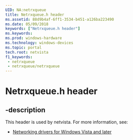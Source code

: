 ```yaml
---
UID: NA:netrxqueue
title: Netrxqueue.h header
ms.assetid: 88d9b4af-6ff1-3534-b451-a126ba223490
ms.date: 05/09/2018
keywords: ["Netrxqueue.h header"]
ms.keywords: 
ms.prod: windows-hardware
ms.technology: windows-devices
ms.topic: portal
tech.root: netvista
f1_keywords:
 - netrxqueue
 - netrxqueue/netrxqueue
---
```


# Netrxqueue.h header


## -description

This header is used by netvista. For more information, see:

- [Networking drivers for Windows Vista and later](../_netvista/index.md)

